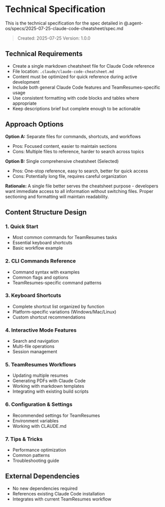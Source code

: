 # Technical Specification

This is the technical specification for the spec detailed in @.agent-os/specs/2025-07-25-claude-code-cheatsheet/spec.md

> Created: 2025-07-25
> Version: 1.0.0

## Technical Requirements

- Create a single markdown cheatsheet file for Claude Code reference
- File location: `.claude/claude-code-cheatsheet.md`
- Content must be optimized for quick reference during active development
- Include both general Claude Code features and TeamResumes-specific usage
- Use consistent formatting with code blocks and tables where appropriate
- Keep descriptions brief but complete enough to be actionable

## Approach Options

**Option A:** Separate files for commands, shortcuts, and workflows
- Pros: Focused content, easier to maintain sections
- Cons: Multiple files to reference, harder to search across topics

**Option B:** Single comprehensive cheatsheet (Selected)
- Pros: One-stop reference, easy to search, better for quick access
- Cons: Potentially long file, requires careful organization

**Rationale:** A single file better serves the cheatsheet purpose - developers want immediate access to all information without switching files. Proper sectioning and formatting will maintain readability.

## Content Structure Design

### 1. Quick Start
- Most common commands for TeamResumes tasks
- Essential keyboard shortcuts
- Basic workflow example

### 2. CLI Commands Reference
- Command syntax with examples
- Common flags and options
- TeamResumes-specific command patterns

### 3. Keyboard Shortcuts
- Complete shortcut list organized by function
- Platform-specific variations (Windows/Mac/Linux)
- Custom shortcut recommendations

### 4. Interactive Mode Features
- Search and navigation
- Multi-file operations
- Session management

### 5. TeamResumes Workflows
- Updating multiple resumes
- Generating PDFs with Claude Code
- Working with markdown templates
- Integrating with existing build scripts

### 6. Configuration & Settings
- Recommended settings for TeamResumes
- Environment variables
- Working with CLAUDE.md

### 7. Tips & Tricks
- Performance optimization
- Common patterns
- Troubleshooting guide

## External Dependencies

- No new dependencies required
- References existing Claude Code installation
- Integrates with current TeamResumes workflow
